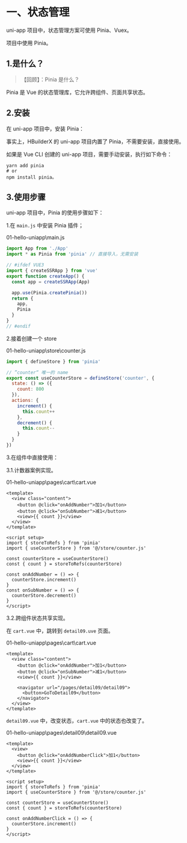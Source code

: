 # 一、状态管理

uni-app 项目中，状态管理方案可使用 Pinia、Vuex。

项目中使用 Pinia。

## 1.是什么？

> 【回顾】：Pinia 是什么？

Pinia 是 Vue 的状态管理库，它允许跨组件、页面共享状态。

## 2.安装

在 uni-app 项目中，安装 Pinia：

事实上，HBuilderX 的 uni-app 项目内置了 Pinia，不需要安装，直接使用。

如果是 Vue CLI 创建的 uni-app 项目，需要手动安装，执行如下命令：

```shell
yarn add pinia
# or
npm install pinia。
```

## 3.使用步骤

uni-app 项目中，Pinia 的使用步骤如下：

1.在 `main.js` 中安装 Pinia 插件；

01-hello-uniapp\main.js

```js
import App from './App'
import * as Pinia from 'pinia' // 直接导入，无需安装

// #ifdef VUE3
import { createSSRApp } from 'vue'
export function createApp() {
  const app = createSSRApp(App)

  app.use(Pinia.createPinia())
  return {
    app,
    Pinia
  }
}
// #endif
```

2.接着创建一个 store

01-hello-uniapp\store\counter.js

```js
import { defineStore } from 'pinia'

// ”counter“ 唯一的 name
export const useCounterStore = defineStore('counter', {
  state: () => ({
    count: 800
  }),
  actions: {
    increment() {
      this.count++
    },
    decrement() {
      this.count--
    }
  }
})
```

3.在组件中直接使用：

3.1.计数器案例实现。

01-hello-uniapp\pages\cart\cart.vue

```vue
<template>
  <view class="content">
    <button @click="onAddNumber">加1</button>
    <button @click="onSubNumber">减1</button>
    <view>{{ count }}</view>
  </view>
</template>

<script setup>
import { storeToRefs } from 'pinia'
import { useCounterStore } from '@/store/counter.js'

const counterStore = useCounterStore()
const { count } = storeToRefs(counterStore)

const onAddNumber = () => {
  counterStore.increment()
}
const onSubNumber = () => {
  counterStore.decrement()
}
</script>
```

3.2.跨组件状态共享实现。

在 `cart.vue` 中，跳转到 `detail09.uve` 页面。

01-hello-uniapp\pages\cart\cart.vue

```vue
<template>
  <view class="content">
    <button @click="onAddNumber">加1</button>
    <button @click="onSubNumber">减1</button>
    <view>{{ count }}</view>

    <navigator url="/pages/detail09/detail09">
      <button>GoToDetail09</button>
    </navigator>
  </view>
</template>
```

`detail09.vue` 中，改变状态，`cart.vue` 中的状态也改变了。

01-hello-uniapp\pages\detail09\detail09.vue

```vue
<template>
  <view>
    <button @click="onAddNumberClick">加1</button>
    <view>{{ count }}</view>
  </view>
</template>

<script setup>
import { storeToRefs } from 'pinia'
import { useCounterStore } from '@/store/counter.js'

const counterStore = useCounterStore()
const { count } = storeToRefs(counterStore)

const onAddNumberClick = () => {
  counterStore.increment()
}
</script>
```
